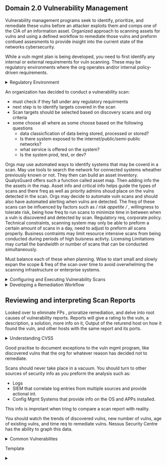 ## Domain 2.0 Vulnerability Management

Vulnerability management programs seek to identify, prioritize, and remediate these vulns before an attacker exploits them and comps one of the CIA of an information asset. Organized approach to scanning assets for vulns and using a defined workflow to remediate those vulns and preform contiued assesments to provide insight into the current state of the networks cybersecurity.

While a vuln mgmt plan is being developed, you need to first identify any internal or external requirements for vuln scanning. These may be regulatory environments where the org operates and/or internal policy-driven requirements.

 <details>
 <summary>Regulatory Environment</summary>
 <br>
 
 Laws and regulations that govern how to store, process, and transmit info. Like handeling sensitive personal info or info belonging to gov agencies. 
HIPPA(Health Insurance Portability and Accountability Act, how to handle health info)  and the GLBA(Gramm-Leach-Bliley Act, how financial inst. may handle cust financial records) do not specifically address the implementation of a vuln mgmt program, they dont state that vuln scanning is required.

The PCI(Payment Card Industry Data Security Standard) and FISMA(Federal Info Security Mgmt Act) do mandate the implementation of a vuln mgmt program.

These two cover org involved in processing retail tansactions and operating gov systems, this only covers a fraction of the enterprise. It is widely agreed that vuln mgmt is a critical component of any info security program, for this many org mandate vuln scanning in corporate policy , even if not imposed by regulatory requirements.

<details>
  <summary>PCI DSS(Payment Card Industry Data Security Standard)</summary>
  <br>
  - This is NOT a LAW, is maintained by the PCI SSC(Payment Card Industry Sec Standards Council) funded by industry to maintain req
  - Those subject to PCI DSS are by contract not law
  Specific security controls for merchs who that handle CC transactions and providers that assists with them. Includes arguably the most specific req for vuln scanning. 
  
  ## Included details for vuln scans
    - ORG must run internal and external scan (req 11.2)
    - run scans at least quarterly and after significant changes to network (new FW rule, system upgrade, new component (req 11.2)
    - Internal scans ran by qualified personal (req 11.2.1)
    - Org must remediate and high risk vuln and repeat scan to confirm they are resolved until a clean scan report (req 11.2.1)
    - External scan done by Approved Scanning Vendor (ASV) auth by PCI SSC (req 11.2.2) (many org may conduct their own scans first to assure of a passing grade)
  </details>

<details>
  <summary>FISMA(Federal Information Security Management)</summary>
  <br>
  Security standards for gov agencies & Org on behalf of gov. The specific standards depend on if the gov designates the system as low, moderate, or high impact according to chart below. Furhter guidance in Federal Info Process Standards (FIPS) 199.
    
   [![Capture.png](https://i.postimg.cc/DfsWPfr9/Capture.png)](https://postimg.cc/WtNb2vf8)
  
 
  All federal info systems regardless of impact must meet the basic req for vuln scanning found in NIST Special Publication 800-53: Security and Privacy Controls for Federal Info Systems and Orgs. These req that each org subject to FISMA:
  
  a. Scans for vulns in the info system and hosted apps when new vulns potentually affecting the system/app are reported
  
  b. Employ vuln scan tool and techniques that make it easier to have the systems tools work together and automate vuln mgmt process by using standards for:
    1. Enumerating paltforms, software flaws, & improper configs
    2. formatting checklist & test proc
    3. Measuring vuln impact
    
  c. Analyze vuln scan reportand results from sec control assessments.
 
  d. Remediate legit vuln in accordance wih an org assessment of risk
  
  e. Shares info obtained from the vuln scan process and sec control assessment to help eliminate similar vulns in other info systems (i.e systemic weakness or deficiencies)
  
  */ These req est a baseline for all federal info sys. /* 
  
  NIST 800-53 then desc 8 control enhancements that may be req depending on the situation.
  
   1. Org uses vuln scan tools that include the ability to readily update the info systems vulns to be scanned
   2. Org updates vulns scanned prior to a new scan and/or when new vulns are identified and reported.
   3. Org employs vuln scanning procs that can identify the breadth and depth of coverage(i.e info system components scanned and vulns checked)
   4. Org determines what info about info systems is discoverable b adversaries and then takes org defined corrective actions.
   5. Info system implements priv access auth to info system components for selected vuln scanning activities.
   6. Org employs automated mechanisms to compare the results of vuln scans over time to determine trends in info system vulns.
   8. Org reviews historic audit logs to determine if an identified vuln has been previously exploited.
   10. Org correlates the output from vuln scanning tools to determine the resence of multi-vuln/ multi-hop attack vectors.
   
   */ req 7 & 9 were control enhancements that were once included but since have been with drawn. /*
   
   If federal agency determines an info system falls under the moderate impact, it must implement 1,2, and 5 at a minimum
   If it falls under high impact then 1,2,4, and 5.
  </details>
</details>


An organization has decided to conduct a vulnerability scan:
 - must check if they fall under any regulatory requirments
 - next step is to identify targets covered in the scan
 - Scan targets should be selected based on discovery scans and org criteria 
 - some choose all where as some choose based on the following questions
   - data classicfication of data being stored, processed or stored?
   - Is there system exposed to the internet/public/semi-public networks?
   - what service is offered on the system?
   - Is the system prod, test, or dev?

Orgs may use automated ways to identify systems that may be coverd in a scan. May use tools to search the network for connected systems wheather previously known or not. They then can build an asset inventory. QualysGuard offers such a function called asset map. Then adding info the the assets in the map. Asset info and critical info helps guide the types of scans and there freq as well as priority admins shoud place on the vulns detected in the scan. Orgs may decide to automate vuln scans and should also have automated alerting when vulns are detected. The freq of these scans can be influenced by factors such as */ risk appetite /* , willingness to tolerate risk, being how freq to run scans to minimize time in between when a vuln is discovered and detected by scan. Regulatory req, corporate policy. Technical constraints, scanning system may only be able to preform a certain amount of scans in a day, need to adjust to preform all scans properly. Business contraints may limit resource intensive scans from being conducted during periods of high buisness activty. Licensing Limitations may curtail the bandwidth or number of scans that can be conducted simultaneously.

Must balance each of these when planning. Wise to start small and slowly expan the scope & freq of the scan over time to avoid overwhelming the scanning infrastructure or enterprise systems.

<details>
 <summary>Configuring and Executing Vulnerability Scans</summary>
 <br>
 After determining the basic req for their vuln scan mgmt program, then you must config the vuln mgmt tools to preform the scans according to the req-based scan specs. This includes scopes for the scans, configs to meet the orgs reqs, and maintain the currency of the vuln scan tool. 
 
 ### Scope
 
   Scope describes the extent of the scan like what systems and networks will be included, what technical measures will be used to test whether the systems are present on the network, and what tests will be preformed against systems discovered by a vuln scan. Admins should answer these along with technical staff to insure this is appropriate and unlikely to cause disruption to business, then move onto configuring the vuln mgmt tool. Scoping for regulations can be reduced to a manageable size by scanning for say PCI DSS for the whole enterprise can be tough, so properly segmenting the network and only scanning devices that handle that data can make it more manageable and ensure it has been done properly, reducing the controls in place and scope to focus on systems that actually engage in card processing. This will reduce cost of scanning and remediation workload. 
   
  ### Configuring scans
  
   Vuln mgmt solutions have plently of parameters: scheduling scans & reports, types of checks, credential scans, install scannign agents on servers, and have network presepectve scans. Pay careful attention to settings related to scan sev lvls, these will determine the types of checks the scanner will preform and should be customized to keep inline with objectives and not disrupt target env. Templates help efficiancy. Each plug-in preforms a check for a specific vuln, these often are grouped into a family based on the OS, app, or involved device. You can dissable unnecessary plug-ins to improve speed of the scan, this may also reduce FPs. Example, Org may not use Amazon Linux OS, so you disable all plug-ins related to checking that OS. Some plug-ins may cause damage or disrupt content on a system, this can be bad on a prod device, so having a test env is where these plug-ins are preformed. If something using these plug-ins is detected in the test, then can be corrected in prod. 
   
   Remote vuln scans may report false or skewed info due to firewalls, IDS/IPS, or other devices in between. To help with this you can supplement these remote scanners with info on the target. One way is providing the scanner with creds to the target to grab config info and detecting vulns that way improving over a noncred scan (Scanner will only retreive info and does not make any changes, but enforce principle of least priv by providing the scanner with read only to reduce the likleyhood of incident related to the scanners access). Or Installing agents on the target or an "inside out" vuln scan and report back to the management platform for analysis. Test agent based carefully as it may hinder preformance depending on what the system does. 
  
 ### Scan perspective
 
   Vuln mgmt tools provide the ability to conduct scans from a variety of scan perspectives such as External(from internet), Internal (may be ran from Corp network), and Inside the DC itself to show vulns that might have been blocked by security controls on the network. 
   
   Vuln mgmt solutions should have regualr updates and maintinance. This may be new plug-ins(updates can be scheduled) or updates to the vuln software itself, as it can contain vulnerabilites as well. 
   
   
  ### SCAP
  
   Security Content Automation Protocol is an effort by the security community led by NIST to create a standard way communicate security-related info. Important to the automation of interactions between security components. SCAP includes:
   
   - CCE Common Config Enumeration (nomenclature for discussing config issues)
   
   - CPE Common Platform Enumeration (nomenclature for desc product names and versions)
   
   - CVE Common Vuln and Exposures (nonmenclature for desc security related software flaws)
   
   - CVSS Common vuln Scoring System ( for measuring and desc sev of seecurity related software flaws)
   
   - XCCDF Extensible Config Checklist Desc Format (language for specifying checklist and reporting checkist results)
   
   - OVAL Open Vuln and Assessment Language (language for specifying lowlevel testing proc used by checklists)
   
   **For more see NIST SP 800-117: guide ot using SCAP**
 </details>
 
 <details>
  <summary>Developing a Remediation Workflow</summary>
  <br>
   
   Org should come up with a remediation workflow and a way to keep track of it as scans can produce lots of results that may need attention from may different teams. This cycle should look like detection => remediation => testing. Should be as automated as possible. Some vuln tools have build in tracking for remediation, orgs sometimes dont like to use this and instead use ITSM (IT Service Managment) tool that organizes use for other issues. This keeps all issues under one tool. This does require the tool to be able to integrate with the ITSM (or vise versa) or find a way to integrate the info. 
    Trend in vuln mgmt is moving away from scheduled scanning for ongoing scanning. This scans as often as scanning resources allow. Bandwidth and resource intensive, but allows earlier detection of vulns. Cont monitoring incorporates data from agent based approaches to vuln detection and reports security-related config changes to the vuln mgmt platform as soon as they occur, analyzing those for potential vulns. 
   
   ### Reporting and Communication
   
   Reporting the discovered vuln to the correct leaders who handles that tech is important. Vuln mgmt tools can generate reports on demand or can have auto reports set up as well as an alerting system to notify admins when critical vulns are discovered. 
    Vuln mgmt tools can have differnt types of reports that different people may be interested in:
    
   Management level dashboards provide a high level summary of the cybersecurity health of the env. This type of report is often to give leaders a snapshot of the env. 
    An analyst would drill down deeper into the vuln mgmt tool. 
    System engineers usually want to know the info relating to the systems they specifically administer.
    Beyond that each vuln or config issue the tool detects will have its own dedicated page listing its details and suggested fix.
    
   ### Prioritizing Remediation
    
   Analysts must take several important factors into account when choosing where to turn their attention to first. Some of the most important factors include:
   
   - Criticality of the Systems and Info Afftected by the Vuln
     Take into account the CIA req depending on the nature of the vuln. If the vuln poses a DoS , consider the impact to the Org if systems become unusable.
   
   - Diff of Remediating the Vuln
      Factoring in how many people and resources it would take to fix the vuln.
   
   - Sev of Vuln
      May turn to CVSS to determine how sev the vuln is.
   
   - Exposure of Vuln
      i.e if the server has an SQL injection vuln , but is only acessable from an internal network, then its not as big of an issue then if it was internet facing.
     
     
   ### Testing and Implementing Fixes
     
   Before deploying any remediation activity, you must test the planned fix in a sandbox env. This allows to see unforeseen side effects of the fix and reduce probability that the remediation will disrupt business or cause damage to the org's assets.
   
   ## Overcoming Barriers to Vulnerability Scanning
   
   **Service degradation**: Most common barrier to vuln scanning. Scans eat bandwidth and tie up resources. May degrade systems. Can fix this by tuning scans. 
   
   **Customer Commitments**: Memorandums of Understanding (MOUs) and SLAs with customers may create expectations orelated to uptime, performance, and security. If scanning may impact any of these, customers may need to be involved with the decision making process.
   
   **IT Governance and Change Management Process** May need to work within org goverance process to otain support required to runa vuln mgmt program.
</details>

 ## Reviewing and interpreting Scan Reports</summary>
 
   Looked over to eliminate FPs , prioratize remediation, and delve into root causes of vulnerability reports. 
   Reports will give a rating to the vuln, a description, a solution, more info on it, Output of the returend host on how it found the vuln, and other hosts with the same report and its ports.
 

<details>
  <summary>Understanding CVSS</summary>
  <br>
 
 Insdustry standard for assessing the sev of security vulns. Provides a tech for scoring each vuln on a variety of measures.
 Provides good detailed info of the risk posed by a vuln. 
Sample of **CVSS vector**: CVSS2#AV:N/AC:M/Au:N/C:P/I:N/A:N
 
  First 3 evaluate the exploitability of the vuln, last 3 evaluate the impact of the vuln.
  
   ### Access Vector Metric
   Describes how an attacker would exploit the vuln: 
   
   - (L)ocal: Physical or logical access  -- Score: 0.395
   - (A)djacent Network: Access to local network that the affected system is on  -- Score: 0.646
   - (N)etwork: Can exploit over remote network  -- Score: 1
    
   ### Access Complexity Metric
   Describes the difficulty of exploiting the vuln
   
   - (H)igh: Req "Specialized" conditions -- Score: 0.350
   - (M)edium: Req "Somewhat special" conditions -- Score: 0.610
   - (L)ow: Does not req any specal conditions  -- Score: 0.710
   
   ### Authentication Metric
   Desc the auth hurdles that an attacer would need to clear to exploit a vuln
   
   - (M)ultiple: Auth 2 or more times -- Score: 0.450
   - (S)ingle: Auth once -- Score: 0.560
   - (N)one: Do not need to auth -- Score: 0.704
   
   ### Confidentiality Metric
   Desc the type of info disclosure that might occur
   
   - (N)one: No confidentaility impact -- Score: 0.000
   - (P)artial: Access to some info, but attacker does not have control over what info is comp -- Score: 0.275
   - (C)omplete: All info on system is comp -- Score: 0.660
   
   ### Integrity Metric
   Desc the type of info alteration that might occur
   
   - (N)one: No integrity impact -- Score: 0.000
   - (P)artial: Mod of some info, but attacker does not have control over what info is mod -- Score: 0.275
   - (C)omplete: All info on system is comp, attacker can change anything at will -- Score: 0.660
   
   ### Availability Metric
   Desc the type of disruption that can occur 
   
   - (N)one: No availability impact -- Score: 0.000
   - (P)artial: Degraded performance -- Score: 0.275
   - (C)omplete: System is completely shutdown-- Score: 0.660
   
   **Fourm of Incident Response and Security Team (FIRST) realeased CVSS V3 in June 2015 but not widely used, currently Verson 2 is used.**
   
   You can calc the **CVSS BASE SCORE**, a single number to represent the overall risk posed by the vuln. The base score is made up of the exploitability score, impact score and impact function.
   
   ## Calculating the CVSS base score
   
   Throughout this you will be plugging in the numbers gathered from each metric.
   
   ### Calculating the Exploitability Score
    
   Exploitability = 20 X AV X AC X Au
    
   ### Calculating the Impact Score
    
   Impact = 10.41 X (1 - (1 - C ) x (1 - I) X (1 - A)
    
   ### Determine the Impact Score
   
   If Impact Score is 0, the Impact function is 0. Otherwise the Impact Function value is 1.176.
   
   ### Calculate the Base Score
   
   Base Score = ((0.6 X Impact) + (0.4 X Exploitability) - 1.5) x ImpactFunction
   
   **You round up to the nearest point value**
    
   ## Categorizing the CVSS Base Score
   
   Under 4.0 - Low
   
   4.0 to <6.0 - Med
    
   6.0 to <10.0 - High
   
   10.0 - Critical
  </details>

Good practise to document exceptions to the vuln mgmt program, like discovered vulns that the org for whatever reason has decided not to remediate. 

Scans should never take place in a vacuum. You should turn to other sources of security info as you preform the analysis such as: 

- Logs
- SIEM that correlate log entries from multiple sources and provide actional int.
- Config Mgmt Systems that provide info on the OS and APPs installed.

This info is improtant when tring to compare a scan report with reality. 

You should watch the trends of discovered vulns, new number of vulns, age of existing vulns, and time req to remediate vulns. 
Nessus Security Centre has the ability to graph this data.

<details>
  <summary>Common Vulnerabilites</summary>
  <br>
 One of the most common alerts from a vuln scan is missing patches. 
 Mobile device can have a host of their own issues. Using MDM can inforce patches, manage configs, enfore encryptions, provide remote wipe functionality etc.
 DO not run EOL OS or Apps. 
  </details>





Template

<details>
  <summary></summary>
  <br>
  </details>
